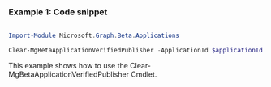 ### Example 1: Code snippet

```powershell

Import-Module Microsoft.Graph.Beta.Applications

Clear-MgBetaApplicationVerifiedPublisher -ApplicationId $applicationId

```
This example shows how to use the Clear-MgBetaApplicationVerifiedPublisher Cmdlet.

